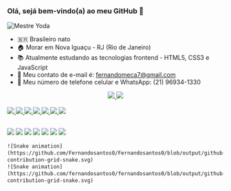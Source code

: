 ### Olá, sejá bem-vindo(a) ao meu GitHub 👋

<!-- <img style="display: block; margin: auto;" src="https://c.tenor.com/fviScdUkB2EAAAAM/yoda-fighting-stance.gif"> -->
<img src="https://c.tenor.com/Fuk8UZ25dQUAAAAC/lightsaber-yoda.gif" alt="Mestre Yoda">

- 🇧🇷 Brasileiro nato
- 🏠 Morar em Nova Iguaçu - RJ (Rio de Janeiro)
- 📚 Atualmente estudando as tecnologias frontend - HTML5, CSS3 e JavaScript
- 📧 Meu contato de e-mail é: fernandomeca7@gmail.com
- 📱 Meu número de telefone celular e WhatsApp: (21) 96934-1330

<div align="center">
  <a href="https://github.com/Fernandosantos0">
  <img height="180em" src="https://github-readme-stats.vercel.app/api?username=Fernandosantos0&show_icons=true&theme=dracula&include_all_commits=true&count_private=true"/>
  <img height="180em" src="https://github-readme-stats.vercel.app/api/top-langs/?username=Fernandosantos0&layout=compact&langs_count=7&theme=dracula"/>
</div>

<div style="display: inline_block"><br>
   <img src="https://cdn.jsdelivr.net/gh/devicons/devicon/icons/html5/html5-plain-wordmark.svg" width="40" />
   <img src="https://cdn.jsdelivr.net/gh/devicons/devicon/icons/css3/css3-plain-wordmark.svg" width="40" />
   <img src="https://cdn.jsdelivr.net/gh/devicons/devicon/icons/javascript/javascript-plain.svg" width="40" />
   <img src="https://cdn.jsdelivr.net/gh/devicons/devicon/icons/vscode/vscode-original-wordmark.svg" width="40"/>
   <img src="https://cdn.jsdelivr.net/gh/devicons/devicon/icons/bootstrap/bootstrap-original-wordmark.svg" width="40" />
   <img src="https://cdn.jsdelivr.net/gh/devicons/devicon/icons/chrome/chrome-original-wordmark.svg" width="40" />
   <img src="https://cdn.jsdelivr.net/gh/devicons/devicon/icons/ie10/ie10-original.svg" width="40" />
          
          
</div>
  
  ##

  <div> 
  <a href="https://www.instagram.com/fernandosantos20200/" target="_blank"><img src="https://img.shields.io/badge/-Instagram-%23E4405F?style=for-the-badge&logo=instagram&logoColor=white" target="_blank"></a>
    <a href="https://www.facebook.com/profile.php?id=100017791291888" target="_blank"><img src="https://img.shields.io/badge/Facebook-1877F2?style=for-the-badge&logo=facebook&logoColor=white" target="_blank"></a>
    <a href="https://twitter.com/fernand33138152" target="_blank"><img src="https://img.shields.io/badge/Twitter-1DA1F2?style=for-the-badge&logo=twitter&logoColor=white" target="_blank"></a>
  <a href = "mailto:fernandomeca7@gmail.com"><img src="https://img.shields.io/badge/Gmail-D14836?style=for-the-badge&logo=gmail&logoColor=white"></a>
  <a href="https://www.linkedin.com/in/fernando-santos-b6a409188/" target="_blank"><img src="https://img.shields.io/badge/-LinkedIn-%230077B5?style=for-the-badge&logo=linkedin&logoColor=white" target="_blank"></a> 
    <a href="https://t.me/FernandoSantosP" target="_blank"><img src="https://img.shields.io/badge/Telegram-2CA5E0?style=for-the-badge&logo=telegram&logoColor=white" target="_blank"></a>
    <a href="https://wa.me/5521969341330" target="_blank"><img src="https://img.shields.io/badge/WhatsApp-25D366?style=for-the-badge&logo=whatsapp&logoColor=white"></a>
    
    ![Snake animation](https://github.com/Fernandosantos0/Fernandosantos0/blob/output/github-contribution-grid-snake.svg)
    ![Snake animation](https://github.com/fernandosantos0/fernandosantos0/blob/output/github-contribution-grid-snake.svg)

<!--
**Fernandosantos0/fernandosantos0** is a ✨ _special_ ✨ repository because its `README.md` (this file) appears on your GitHub profile.

Here are some ideas to get you started:

- 🔭 I’m currently working on ...
- 🌱 I’m currently learning ...
- 👯 I’m looking to collaborate on ...
- 🤔 I’m looking for help with ...
- 💬 Ask me about ...
- 📫 How to reach me: ...
- 😄 Pronouns: ...
- ⚡ Fun fact: ...
-->
